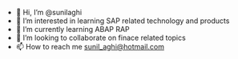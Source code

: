 - 👋 Hi, I’m @sunilaghi
- 👀 I’m interested in learning SAP related technology and products
- 🌱 I’m currently learning ABAP RAP
- 💞️ I’m looking to collaborate on finace related topics
- 📫 How to reach me sunil_aghi@hotmail.com

<!---
sunilaghi/sunilaghi is a ✨ special ✨ repository because its `README.md` (this file) appears on your GitHub profile.
You can click the Preview link to take a look at your changes.
--->
